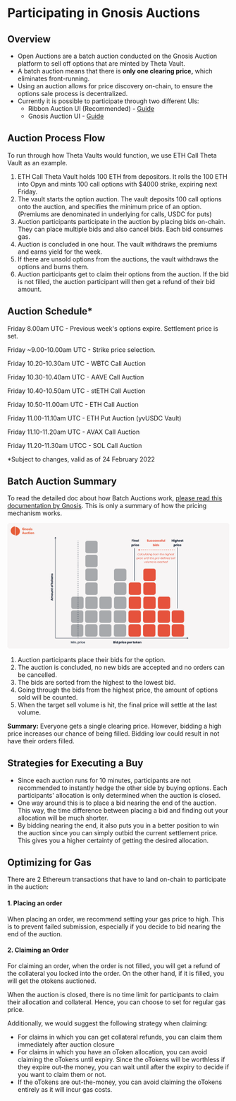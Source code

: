 # Participating in Gnosis Auctions

## Overview

* Open Auctions are a batch auction conducted on the Gnosis Auction platform to sell off options that are minted by Theta Vault.
* A batch auction means that there is **only one clearing price,** which eliminates front-running.&#x20;
* Using an auction allows for price discovery on-chain, to ensure the options sale process is decentralized.
* Currently it is possible to participate through two different UIs:
  * Ribbon Auction UI (Recommended) - [Guide](participating-through-ribbon-ui.md)
  * Gnosis Auction UI - [Guide](participating-through-gnosis-ui.md)

## Auction Process Flow

To run through how Theta Vaults would function, we use ETH Call Theta Vault as an example.

1. ETH Call Theta Vault holds 100 ETH from depositors. It rolls the 100 ETH into Opyn and mints 100 call options with $4000 strike, expiring next Friday.
2. The vault starts the option auction. The vault deposits 100 call options onto the auction, and specifies the minimum price of an option. (Premiums are denominated in underlying for calls, USDC for puts)
3. Auction participants participate in the auction by placing bids on-chain. They can place multiple bids and also cancel bids. Each bid consumes gas.
4. Auction is concluded in one hour. The vault withdraws the premiums and earns yield for the week.
5. If there are unsold options from the auctions, the vault withdraws the options and burns them.
6. Auction participants get to claim their options from the auction. If the bid is not filled, the auction participant will then get a refund of their bid amount.

## Auction Schedule\*

Friday 8.00am UTC - Previous week's options expire. Settlement price is set.

Friday \~9.00-10.00am UTC - Strike price selection.

Friday 10.20-10.30am UTC - WBTC Call Auction

Friday 10.30-10.40am UTC - AAVE Call Auction

Friday 10.40-10.50am UTC - stETH Call Auction

Friday 10.50-11.00am UTC - ETH Call Auction

Friday 11.00-11.10am UTC - ETH Put Auction (yvUSDC Vault)

Friday 11.10-11.20am UTC - AVAX Call Auction

Friday 11.20-11.30am UTCC - SOL Call Auction



\*Subject to changes, valid as of 24 February 2022

## Batch Auction Summary

To read the detailed doc about how Batch Auctions work, [please read this documentation by Gnosis](https://gnosis-auction.eth.link/#/docs/batch-auctions). This is only a summary of how the pricing mechanism works.

![](<../../.gitbook/assets/untitled-1- (1).png>)

1. Auction participants place their bids for the option.
2. The auction is concluded, no new bids are accepted and no orders can be cancelled.
3. The bids are sorted from the highest to the lowest bid.
4. Going through the bids from the highest price, the amount of options sold will be counted.
5. When the target sell volume is hit, the final price will settle at the last volume.

**Summary:** Everyone gets a single clearing price. However, bidding a high price increases our chance of being filled. Bidding low could result in not have their orders filled.

## Strategies for Executing a Buy

* Since each auction runs for 10 minutes, participants are not recommended to instantly hedge the other side by buying options. Each participants' allocation is only determined when the auction is closed.
* One way around this is to place a bid nearing the end of the auction. This way, the time difference between placing a bid and finding out your allocation will be much shorter.
* By bidding nearing the end, it also puts you in a better position to win the auction since you can simply outbid the current settlement price. This gives you a higher certainty of getting the desired allocation.

## Optimizing for Gas

There are 2 Ethereum transactions that have to land on-chain to participate in the auction:

#### 1. Placing an order

When placing an order, we recommend setting your gas price to high. This is to prevent failed submission, especially if you decide to bid nearing the end of the auction.

#### 2. Claiming an Order

For claiming an order, when the order is not filled, you will get a refund of the collateral you locked into the order. On the other hand, if it is filled, you will get the otokens auctioned.

When the auction is closed, there is no time limit for participants to claim their allocation and collateral. Hence, you can choose to set for regular gas price.

Additionally, we would suggest the following strategy when claiming:

* For claims in which you can get collateral refunds, you can claim them immediately after auction closure
* For claims in which you have an oToken allocation, you can avoid claiming the oTokens until expiry. Since the oTokens will be worthless if they expire out-the money, you can wait until after the expiry to decide if you want to claim them or not.
* If the oTokens are out-the-money, you can avoid claiming the oTokens entirely as it will incur gas costs.

